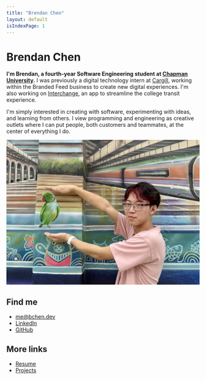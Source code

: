 ```yaml
---
title: "Brendan Chen"
layout: default
isIndexPage: 1
---
```


# Brendan Chen

**I'm Brendan, a fourth-year Software Engineering student at 
[Chapman University](https://chapman.edu/).** I was previously a digital technology intern
at [Cargill](https://cargill.com), working within the Branded Feed business to create
new digital experiences. I'm also working on [Interchange](https://interchange.bchen.dev), an app to
streamline the college transit experience.

I'm simply interested in creating with software, experimenting with ideas, and learning from others. I view programming and engineering as creative outlets where I can put people, both customers and teammates, at the center of everything I do.

![me.png](assets/me.png)

## Find me

- [me@bchen.dev](mailto:me@bchen.dev)
- <a href="https://linkedin.com/in/brendan-ch" target="_blank">LinkedIn</a>
- <a href="https://github.com/brendan-ch" target="_blank">GitHub</a>

## More links

- <a href="/assets/resume.pdf" target="_blank">Resume</a>
- [Projects](/projects)
